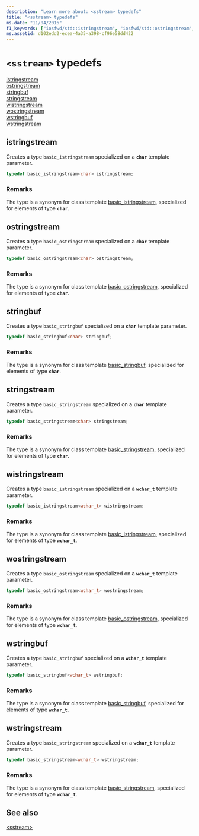 ```yaml
---
description: "Learn more about: <sstream> typedefs"
title: "<sstream> typedefs"
ms.date: "11/04/2016"
f1_keywords: ["iosfwd/std::istringstream", "iosfwd/std::ostringstream", "iosfwd/std::stringbuf", "iosfwd/std::stringstream", "iosfwd/std::wistringstream", "iosfwd/std::wostringstream", "iosfwd/std::wstringbuf", "iosfwd/std::wstringstream"]
ms.assetid: d102edd2-ecea-4a35-a398-cf96e58dd422
---
```

# `<sstream>` typedefs

[istringstream](#istringstream)\
[ostringstream](#ostringstream)\
[stringbuf](#stringbuf)\
[stringstream](#stringstream)\
[wistringstream](#wistringstream)\
[wostringstream](#wostringstream)\
[wstringbuf](#wstringbuf)\
[wstringstream](#wstringstream)

## <a name="istringstream"></a> istringstream

Creates a type `basic_istringstream` specialized on a **`char`** template parameter.

```cpp
typedef basic_istringstream<char> istringstream;
```

### Remarks

The type is a synonym for class template [basic_istringstream](../standard-library/basic-istringstream-class.md), specialized for elements of type **`char`**.

## <a name="ostringstream"></a> ostringstream

Creates a type `basic_ostringstream` specialized on a **`char`** template parameter.

```cpp
typedef basic_ostringstream<char> ostringstream;
```

### Remarks

The type is a synonym for class template [basic_ostringstream](../standard-library/basic-ostringstream-class.md), specialized for elements of type **`char`**.

## <a name="stringbuf"></a> stringbuf

Creates a type `basic_stringbuf` specialized on a **`char`** template parameter.

```cpp
typedef basic_stringbuf<char> stringbuf;
```

### Remarks

The type is a synonym for class template [basic_stringbuf](../standard-library/basic-stringbuf-class.md), specialized for elements of type **`char`**.

## <a name="stringstream"></a> stringstream

Creates a type `basic_stringstream` specialized on a **`char`** template parameter.

```cpp
typedef basic_stringstream<char> stringstream;
```

### Remarks

The type is a synonym for class template [basic_stringstream](../standard-library/basic-stringstream-class.md), specialized for elements of type **`char`**.

## <a name="wistringstream"></a> wistringstream

Creates a type `basic_istringstream` specialized on a **`wchar_t`** template parameter.

```cpp
typedef basic_istringstream<wchar_t> wistringstream;
```

### Remarks

The type is a synonym for class template [basic_istringstream](../standard-library/basic-istringstream-class.md), specialized for elements of type **`wchar_t`**.

## <a name="wostringstream"></a> wostringstream

Creates a type `basic_ostringstream` specialized on a **`wchar_t`** template parameter.

```cpp
typedef basic_ostringstream<wchar_t> wostringstream;
```

### Remarks

The type is a synonym for class template [basic_ostringstream](../standard-library/basic-ostringstream-class.md), specialized for elements of type **`wchar_t`**.

## <a name="wstringbuf"></a> wstringbuf

Creates a type `basic_stringbuf` specialized on a **`wchar_t`** template parameter.

```cpp
typedef basic_stringbuf<wchar_t> wstringbuf;
```

### Remarks

The type is a synonym for class template [basic_stringbuf](../standard-library/basic-stringbuf-class.md), specialized for elements of type **`wchar_t`**.

## <a name="wstringstream"></a> wstringstream

Creates a type `basic_stringstream` specialized on a **`wchar_t`** template parameter.

```cpp
typedef basic_stringstream<wchar_t> wstringstream;
```

### Remarks

The type is a synonym for class template [basic_stringstream](../standard-library/basic-stringstream-class.md), specialized for elements of type **`wchar_t`**.

## See also

[\<sstream>](../standard-library/sstream.md)
